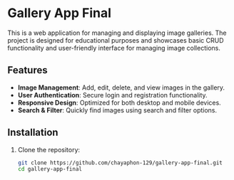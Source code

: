 # Gallery App Final

This is a web application for managing and displaying image galleries. The project is designed for educational purposes and showcases basic CRUD functionality and user-friendly interface for managing image collections.

## Features

- **Image Management**: Add, edit, delete, and view images in the gallery.
- **User Authentication**: Secure login and registration functionality.
- **Responsive Design**: Optimized for both desktop and mobile devices.
- **Search & Filter**: Quickly find images using search and filter options.

## Installation

1. Clone the repository:
   ```bash
   git clone https://github.com/chayaphon-129/gallery-app-final.git
   cd gallery-app-final
